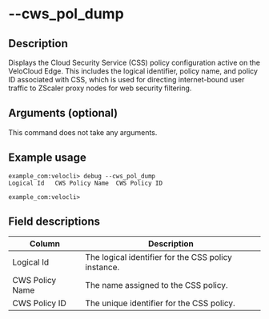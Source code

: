 #	--cws_pol_dump

##	Description
Displays the Cloud Security Service (CSS) policy configuration active on the VeloCloud Edge. This includes the logical identifier, policy name, and policy ID associated with CSS, which is used for directing internet-bound user traffic to ZScaler proxy nodes for web security filtering.

##  Arguments (optional)
This command does not take any arguments.

##  Example usage
```
example_com:velocli> debug --cws_pol_dump
Logical Id   CWS Policy Name  CWS Policy ID

example_com:velocli>
```
##  Field descriptions
| Column            | Description                                         |
|-------------------|-----------------------------------------------------|
| Logical Id        | The logical identifier for the CSS policy instance. |
| CWS Policy Name   | The name assigned to the CSS policy.                |
| CWS Policy ID     | The unique identifier for the CSS policy.           |